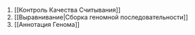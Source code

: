 1) [[Контроль Качества Считывания]]
2) [[Выравнивание|Сборка геномной последовательности]]
3) [[Аннотация Генома]]